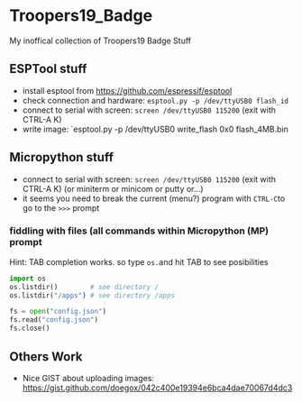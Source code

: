 # Troopers19_Badge
My inoffical collection of Troopers19 Badge Stuff

## ESPTool stuff
* install esptool from https://github.com/espressif/esptool
* check connection and hardware: `esptool.py -p /dev/ttyUSB0 flash_id`
* connect to serial with screen: `screen /dev/ttyUSB0 115200` (exit with CTRL-A K)
* write image: `esptool.py -p /dev/ttyUSB0 write_flash 0x0 flash_4MB.bin

## Micropython stuff
* connect to serial with screen: `screen /dev/ttyUSB0 115200` (exit with CTRL-A K) (or miniterm or minicom or putty or...)
* it seems you need to break the current (menu?) program with `CTRL-C`to go to the `>>>` prompt
### fiddling with files (all commands within Micropython (MP) prompt 
Hint: TAB completion works. so type `os.`and hit TAB to see posibilities
```python
import os
os.listdir()        # see directory /
os.listdir("/apps") # see directory /apps

fs = open("config.json")
fs.read("config.json")
fs.close()
```

## Others Work
* Nice GIST about uploading images: https://gist.github.com/doegox/042c400e19394e6bca4dae70067d4dc3

